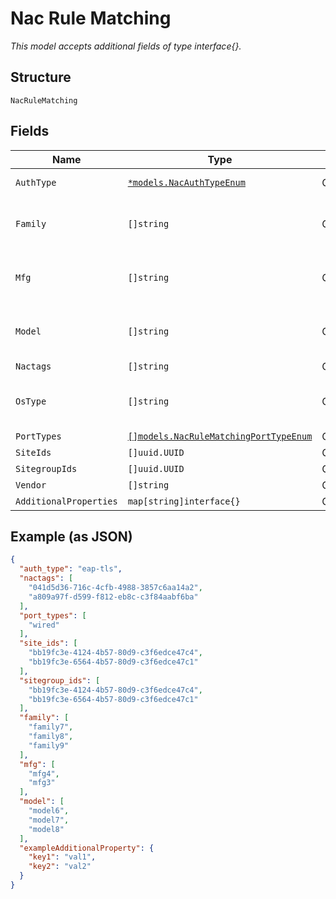 
# Nac Rule Matching

*This model accepts additional fields of type interface{}.*

## Structure

`NacRuleMatching`

## Fields

| Name | Type | Tags | Description |
|  --- | --- | --- | --- |
| `AuthType` | [`*models.NacAuthTypeEnum`](../../doc/models/nac-auth-type-enum.md) | Optional | enum: `cert`, `device-auth`, `eap-teap`, `eap-tls`, `eap-ttls`, `idp`, `mab`, `peap-tls`, `psk` |
| `Family` | `[]string` | Optional | List of client device families to match. Refer to [List Fingerprint Types]]($e/Constants%20Definitions/listFingerprintTypes) for allowed family values |
| `Mfg` | `[]string` | Optional | List of client device models to match. Refer to [List Fingerprint Types]]($e/Constants%20Definitions/listFingerprintTypes) for allowed model values |
| `Model` | `[]string` | Optional | List of client device manufacturers to match. Refer to [List Fingerprint Types]]($e/Constants%20Definitions/listFingerprintTypes) for allowed mfg values |
| `Nactags` | `[]string` | Optional | - |
| `OsType` | `[]string` | Optional | List of client device os types to match. Refer to [List Fingerprint Types]]($e/Constants%20Definitions/listFingerprintTypes) for allowed os_type values |
| `PortTypes` | [`[]models.NacRuleMatchingPortTypeEnum`](../../doc/models/nac-rule-matching-port-type-enum.md) | Optional | - |
| `SiteIds` | `[]uuid.UUID` | Optional | List of site ids to match |
| `SitegroupIds` | `[]uuid.UUID` | Optional | List of sitegroup ids to match |
| `Vendor` | `[]string` | Optional | List of vendors to match |
| `AdditionalProperties` | `map[string]interface{}` | Optional | - |

## Example (as JSON)

```json
{
  "auth_type": "eap-tls",
  "nactags": [
    "041d5d36-716c-4cfb-4988-3857c6aa14a2",
    "a809a97f-d599-f812-eb8c-c3f84aabf6ba"
  ],
  "port_types": [
    "wired"
  ],
  "site_ids": [
    "bb19fc3e-4124-4b57-80d9-c3f6edce47c4",
    "bb19fc3e-6564-4b57-80d9-c3f6edce47c1"
  ],
  "sitegroup_ids": [
    "bb19fc3e-4124-4b57-80d9-c3f6edce47c4",
    "bb19fc3e-6564-4b57-80d9-c3f6edce47c1"
  ],
  "family": [
    "family7",
    "family8",
    "family9"
  ],
  "mfg": [
    "mfg4",
    "mfg3"
  ],
  "model": [
    "model6",
    "model7",
    "model8"
  ],
  "exampleAdditionalProperty": {
    "key1": "val1",
    "key2": "val2"
  }
}
```

